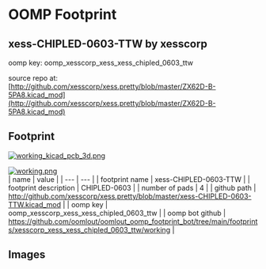 # OOMP Footprint  
## xess-CHIPLED-0603-TTW  by xesscorp  
  
oomp key: oomp_xesscorp_xess_xess_chipled_0603_ttw  
  
source repo at: [http://github.com/xesscorp/xess.pretty/blob/master/ZX62D-B-5PA8.kicad_mod](http://github.com/xesscorp/xess.pretty/blob/master/ZX62D-B-5PA8.kicad_mod)  
## Footprint  
  
[![working_kicad_pcb_3d.png](working_kicad_pcb_3d_600.png)](working_kicad_pcb_3d.png)  
  
[![working.png](working_600.png)](working.png)  
| name | value | 
| --- | --- | 
| footprint name | xess-CHIPLED-0603-TTW | 
| footprint description | CHIPLED-0603 | 
| number of pads | 4 | 
| github path | http://github.com/xesscorp/xess.pretty/blob/master/xess-CHIPLED-0603-TTW.kicad_mod | 
| oomp key | oomp_xesscorp_xess_xess_chipled_0603_ttw | 
| oomp bot github | https://github.com/oomlout/oomlout_oomp_footprint_bot/tree/main/footprints/xesscorp_xess_xess_chipled_0603_ttw/working | 
## Images  
